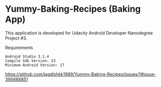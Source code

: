# Yummy-Baking-Recipes (Baking App)

This application is developed for Udacity Android Developer Nanodegree Project #3.

Requirements

    Android Studio 3.1.4
    Compile Sdk Version: 23
    Minimum Android Version: 17

https://github.com/jagdishkk1989/Yummy-Baking-Recipes/issues/1#issue-395688851
